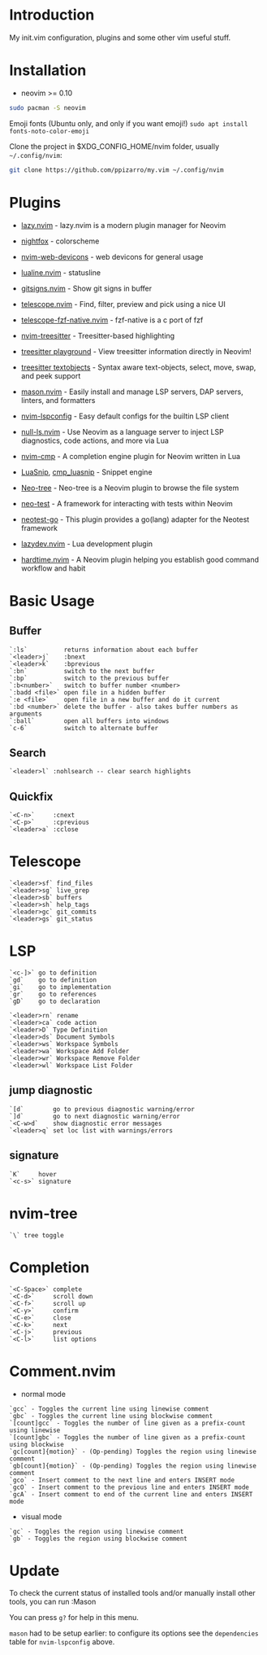 # Introduction

My init.vim configuration, plugins and some other vim useful stuff.

# Installation

 - neovim >= 0.10
```bash
sudo pacman -S neovim
```
Emoji fonts (Ubuntu only, and only if you want emoji!) `sudo apt install fonts-noto-color-emoji`

Clone the project in $XDG_CONFIG_HOME/nvim folder, usually `~/.config/nvim`:

```bash
git clone https://github.com/ppizarro/my.vim ~/.config/nvim
```

# Plugins

- [lazy.nvim](https://github.com/folke/lazy.nvim) - lazy.nvim is a modern plugin manager for Neovim

- [nightfox](https://github.com/EdenEast/nightfox.nvim) - colorscheme

- [nvim-web-devicons](https://github.com/kyazdani42/nvim-web-devicons) - web devicons for general usage

- [lualine.nvim](https://github.com/hoob3rt/lualine.nvim) - statusline

- [gitsigns.nvim](https://github.com/lewis6991/gitsigns.nvim) - Show git signs in buffer

- [telescope.nvim](https://github.com/nvim-lua/telescope.nvim) - Find, filter, preview and pick using a nice UI
- [telescope-fzf-native.nvim](https://github.com/nvim-telescope/telescope-fzf-native.nvim) - fzf-native is a c port of fzf 

- [nvim-treesitter](https://github.com/nvim-treesitter/nvim-treesitter) - Treesitter-based highlighting 
- [treesitter playground](https://github.com/nvim-treesitter/playground) - View treesitter information directly in Neovim!
- [treesitter textobjects](https://github.com/nvim-treesitter/nvim-treesitter-textobjects) - Syntax aware text-objects, select, move, swap, and peek support

- [mason.nvim](https://github.com/williamboman/mason.nvim) - Easily install and manage LSP servers, DAP servers, linters, and formatters
- [nvim-lspconfig](https://github.com/neovim/nvim-lspconfig) - Easy default configs for the builtin LSP client
- [null-ls.nvim](https://github.com/nvimtools/none-ls.nvim) - Use Neovim as a language server to inject LSP diagnostics, code actions, and more via Lua

- [nvim-cmp](https://github.com/hrsh7th/nvim-cmp) - A completion engine plugin for Neovim written in Lua
- [LuaSnip](https://github.com/L3MON4D3/LuaSnip), [cmp_luasnip](https://github.com/saadparwaiz1/cmp_luasnip) - Snippet engine

- [Neo-tree](https://github.com/nvim-neo-tree/neo-tree.nvim) -  Neo-tree is a Neovim plugin to browse the file system

- [neo-test](https://github.com/nvim-neotest/neotest) - A framework for interacting with tests within Neovim
- [neotest-go](https://github.com/nvim-neotest/neotest-go) - This plugin provides a go(lang) adapter for the Neotest framework

- [lazydev.nvim](https://github.com/folke/lazydev.nvim) - Lua development plugin

- [hardtime.nvim](https://github.com/m4xshen/hardtime.nvim) - A Neovim plugin helping you establish good command workflow and habit

# Basic Usage

## Buffer
```help
`:ls`          returns information about each buffer
`<leader>j`    :bnext
`<leader>k`    :bprevious
`:bn`          switch to the next buffer
`:bp`          switch to the previous buffer
`:b<number>`   switch to buffer number <number>
`:badd <file>` open file in a hidden buffer
`:e <file>`    open file in a new buffer and do it current
`:bd <number>` delete the buffer - also takes buffer numbers as arguments
`:ball`        open all buffers into windows
`c-6`          switch to alternate buffer
```

## Search
```help
`<leader>l` :nohlsearch -- clear search highlights
```

## Quickfix
```help
`<C-n>`     :cnext
`<C-p>`     :cprevious
`<leader>a` :cclose
```

# Telescope
```help
`<leader>sf` find_files
`<leader>sg` live_grep
`<leader>sb` buffers
`<leader>sh` help_tags
`<leader>gc` git_commits
`<leader>gs` git_status
```

# LSP
```help
`<c-]>` go to definition
`gd`    go to definition
`gi`    go to implementation
`gr`    go to references
`gD`    go to declaration

`<leader>rn` rename
`<leader>ca` code action
`<leader>D` Type Definition
`<leader>ds` Document Symbols
`<leader>ws` Workspace Symbols
`<leader>wa` Workspace Add Folder
`<leader>wr` Workspace Remove Folder
`<leader>wl` Workspace List Folder
```

## jump diagnostic
```help
`[d`        go to previous diagnostic warning/error
`]d`        go to next diagnostic warning/error
`<C-w>d`    show diagnostic error messages
`<leader>q` set loc list with warnings/errors
```

## signature
```help
`K`     hover
`<c-s>` signature
```

# nvim-tree
```help
`\` tree toggle
```

# Completion
```help
`<C-Space>` complete
`<C-d>`     scroll down
`<C-f>`     scroll up
`<C-y>`     confirm
`<C-e>`     close
`<C-k>`     next
`<C-j>`     previous
`<C-l>`     list options
```

# Comment.nvim
 - normal mode

```help
`gcc` - Toggles the current line using linewise comment
`gbc` - Toggles the current line using blockwise comment
`[count]gcc` - Toggles the number of line given as a prefix-count using linewise
`[count]gbc` - Toggles the number of line given as a prefix-count using blockwise
`gc[count]{motion}` - (Op-pending) Toggles the region using linewise comment
`gb[count]{motion}` - (Op-pending) Toggles the region using linewise comment
`gco` - Insert comment to the next line and enters INSERT mode
`gcO` - Insert comment to the previous line and enters INSERT mode
`gcA` - Insert comment to end of the current line and enters INSERT mode
```

 - visual mode
```help
`gc` - Toggles the region using linewise comment
`gb` - Toggles the region using blockwise comment
```

# Update

To check the current status of installed tools and/or manually install
other tools, you can run
   :Mason

You can press `g?` for help in this menu.

`mason` had to be setup earlier: to configure its options see the
`dependencies` table for `nvim-lspconfig` above.
